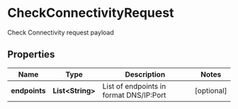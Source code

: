 

# CheckConnectivityRequest

Check Connectivity request payload

## Properties

Name | Type | Description | Notes
------------ | ------------- | ------------- | -------------
**endpoints** | **List&lt;String&gt;** | List of endpoints in format DNS/IP:Port |  [optional]



